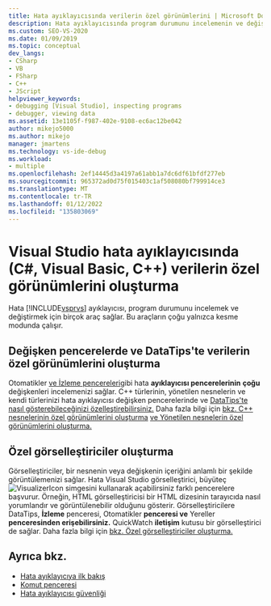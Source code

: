 ```yaml
---
title: Hata ayıklayıcısında verilerin özel görünümlerini | Microsoft Docs
description: Hata ayıklayıcısında program durumunu incelemenin ve değiştirmenin Visual Studio öğrenin. Bunlar Otomatikler ve İzleme pencereleri, DataTips ve Görselleştiriciler'i içerir.
ms.custom: SEO-VS-2020
ms.date: 01/09/2019
ms.topic: conceptual
dev_langs:
- CSharp
- VB
- FSharp
- C++
- JScript
helpviewer_keywords:
- debugging [Visual Studio], inspecting programs
- debugger, viewing data
ms.assetid: 13e1105f-f987-402e-9108-ec6ac12be042
author: mikejo5000
ms.author: mikejo
manager: jmartens
ms.technology: vs-ide-debug
ms.workload:
- multiple
ms.openlocfilehash: 2ef14445d3a4197a61abb1a7dc6df61bfdf277eb
ms.sourcegitcommit: 965372ad0d75f015403c1af508080bf799914ce3
ms.translationtype: MT
ms.contentlocale: tr-TR
ms.lasthandoff: 01/12/2022
ms.locfileid: "135803069"
---
```

# <a name="create-custom-views-of-data-in-the-visual-studio-debugger-c-visual-basic-c"></a>Visual Studio hata ayıklayıcısında (C#, Visual Basic, C++) verilerin özel görünümlerini oluşturma

Hata [!INCLUDE[vsprvs](../code-quality/includes/vsprvs_md.md)] ayıklayıcısı, program durumunu incelemek ve değiştirmek için birçok araç sağlar. Bu araçların çoğu yalnızca kesme modunda çalışır.

## <a name="create-custom-views-of-data-in-variable-windows-and-datatips"></a>Değişken pencerelerde ve DataTips'te verilerin özel görünümlerini oluşturma

 Otomatikler [ve İzleme pencereleri](../debugger/debugger-windows.md)gibi hata **ayıklayıcısı pencerelerinin** **çoğu** değişkenleri incelemenizi sağlar. C++ türlerinin, yönetilen nesnelerin ve kendi türlerinizi hata ayıklayıcısı değişken pencerelerinde ve [DataTips'te nasıl gösterebileceğinizi özelleştirebilirsiniz.](../debugger/view-data-values-in-data-tips-in-the-code-editor.md) Daha fazla bilgi için [bkz. C++ nesnelerinin özel görünümlerini oluşturma](../debugger/create-custom-views-of-native-objects.md) [ve Yönetilen nesnelerin özel görünümlerini oluşturma.](../debugger/create-custom-views-of-managed-objects.md)

## <a name="create-custom-visualizers"></a>Özel görselleştiriciler oluşturma

 Görselleştiriciler, bir nesnenin veya değişkenin içeriğini anlamlı bir şekilde görüntülemenizi sağlar. Hata Visual Studio görselleştirici, büyüteç ![VisualizerIcon](../debugger/media/dbg-tips-visualizer-icon.png "Görselleştirici simgesi") simgesini kullanarak açabilirsiniz farklı pencerelere başvurur. Örneğin, HTML görselleştiricisi bir HTML dizesinin tarayıcıda nasıl yorumlandır ve görüntülenebilir olduğunu gösterir. Görselleştiricilere DataTips, **İzleme** penceresi, Otomatikler **penceresi ve** Yereller **penceresinden erişebilirsiniz.** QuickWatch **iletişim** kutusu bir görselleştirici de sağlar. Daha fazla bilgi için [bkz. Özel görselleştiriciler oluşturma.](../debugger/create-custom-visualizers-of-data.md)

## <a name="see-also"></a>Ayrıca bkz.

- [Hata ayıklayıcıya ilk bakış](../debugger/debugger-feature-tour.md)
- [Komut penceresi](../ide/reference/command-window.md)
- [Hata ayıklayıcısı güvenliği](../debugger/debugger-security.md)
